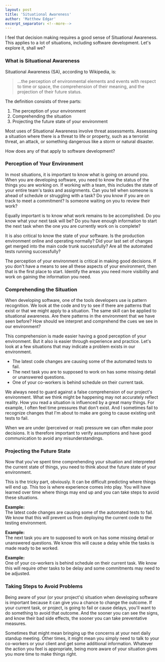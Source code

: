 ```yaml
---
layout: post
title: 'Situational Awareness'
author: 'Matthew Edgar'
excerpt_separator: <!--more-->
---
```


I feel that decision making requires a good sense of Situational Awareness. This applies to a lot of situations, including software development. Let's explore it, shall we?

<!--more-->

### What is Situational Awareness

Situational Awareness (SA), according to Wikipedia, is:

> ...the perception of environmental elements and events with respect to time or space, the comprehension of their meaning, and the projection of their future status.

The definition consists of three parts:

1. The perception of your environment
2. Comprehending the situation
3. Projecting the future state of your environment

Most uses of Situational Awareness involve threat assessments. Assessing a situation where there is a threat to life or property, such as a terrorist threat, an attack, or something dangerous like a storm or natural disaster.

How does any of that apply to software development?

### Perception of Your Environment

In most situations, it is important to know what is going on around you. When you are developing software, you need to know the status of the things you are working on. If working with a team, this includes the state of your entire team's tasks and assignments. Can you tell when someone is ahead of schedule or struggling with a task? Do you know if you are on track to meet a commitment? Is someone waiting on you to review their work?

Equally important is to know what work remains to be accomplished. Do you know what your next task will be? Do you have enough information to start the next task when the one you are currently work on is complete?

It is also critical to know the state of your software. Is the production environment online and operating normally? Did your last set of changes get merged into the main code trunk successfully? Are all the automated tests running successfully? 

The perception of your environment is critical in making good decisions. If you don't have a means to see all these aspects of your environment, then that is the first place to start. Identify the areas you need more visibility and work on gaining the information you need.

### Comprehending the Situation

When developing software, one of the tools developers use is pattern recognition. We look at the code and try to see if there are patterns that exist or that we might apply to a situation. The same skill can be applied to situational awareness. Are there patterns in the environment that we have seen before? How should we interpret and comprehend the cues we see in our environment?

This comprehension is made easier having a good perception of your environment. But it also is easier through experience and practice. Let's look at a few situations that may indicate a problem exists in our environment.

- The latest code changes are causing some of the automated tests to fail.
- The next task you are to supposed to work on has some missing detail or unanswered questions.
- One of your co-workers is behind schedule on their current task.

We always need to guard against a false comprehension of our project's environment. What we think might be happening may not accurately reflect reality. How you read a situation is influenced by a great many things. For example, I often feel time pressures that don't exist. And I sometimes fail to recognize changes that I'm about to make are going to cause existing unit tests to fail. 

When we are under (perceived or real) pressure we can often make poor decisions. It is therefore important to verify assumptions and have good communication to avoid any misunderstandings.

### Projecting the Future State

Now that you've spent time comprehending your situation and interpreted the current state of things, you need to think about the future state of your environment.

This is the tricky part, obviously. It can be difficult predicting where things will end up. This too is where experience comes into play. You will have learned over time where things may end up and you can take steps to avoid these situations.

**Example:**  
The latest code changes are causing some of the automated tests to fail. We know that this will prevent us from deploying the current code to the testing environment.

**Example:**  
The next task you are to supposed to work on has some missing detail or unanswered questions. We know this will cause a delay while the tasks is made ready to be worked.

**Example:**  
One of your co-workers is behind schedule on their current task. We know this will require other tasks to be delay and some commitments may need to be adjusted.

### Taking Steps to Avoid Problems

Being aware of your (or your project's) situation when developing software is important because it can give you a chance to change the outcome. If your current task, or project, is going to fail or cause delays, you'll want to do something to avoid that outcome. And the sooner you can see the signs, and know their bad side effects, the sooner you can take preventative measures.

Sometimes that might mean bringing up the concerns at your next daily standup meeting. Other times, it might mean you simply need to talk to your co-workers or your client and get some additional information. Whatever the action you feel is appropriate, being more aware of your situation gives you more time to make things right.
